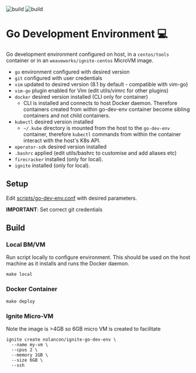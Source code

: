 ![build](https://github.com/nolancon/go-dev-env/actions/workflows/docker.yml/badge.svg)
![build](https://github.com/nolancon/go-dev-env/actions/workflows/static-analysis.yml/badge.svg)

# Go Development Environment 💻
Go development environment configured on host, in a `centos/tools` container or in an `weaveworks/ignite-centos` MicroVM image.
* `go` environment configured with desired version
* `git` configured with user credentials
* `vim` updated to desired version (8.1 by default - compatible with vim-go)
* `vim-go` plugin enabled for Vim (edit utils/vimrc for other plugins)
* `docker` desired version installed (CLI only for container)
   * CLI is installed and connects to host Docker daemon. Therefore containers created from within go-dev-env container become sibling containers and not child containers.
* `kubectl` desired version installed
   * `~/.kube` directory is mounted from the host to the `go-dev-env` container, therefore `kubectl` commands from within the container interact with the host's K8s API.
* `operator-sdk` desired version installed
* `.bashrc` applied (edit utils/bashrc to customise and add aliases etc)
*  `firecracker` installed (only for local).
*  `ignite` installed (only for local).

## Setup
Edit [scripts/go-dev-env.conf](https://github.com/nolancon/go-dev-env/blob/master/scripts/go-dev-env.conf) with desired parameters. 

  **IMPORTANT**: Set correct git credentials

## Build

### Local BM/VM

Run script locally to configure environment. This should be used on the host machine as it installs and runs the Docker daemon.

`make local`

### Docker Container

`make deploy`

### Ignite Micro-VM

Note the image is >4GB so 6GB micro VM is created to facilitate 

```
ignite create nolancon/ignite-go-dev-env \
  --name my-vm \
  --cpus 2 \
  --memory 1GB \
  --size 6GB \
  --ssh
```

